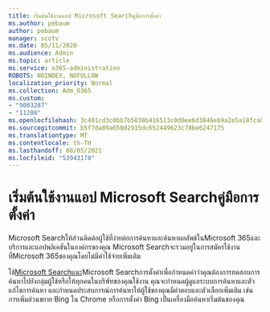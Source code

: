 ```yaml
---
title: เริ่มต้นใช้งานแอป Microsoft Searchคู่มือการตั้งค่า
ms.author: pebaum
author: pebaum
manager: scotv
ms.date: 05/11/2020
ms.audience: Admin
ms.topic: article
ms.service: o365-administration
ROBOTS: NOINDEX, NOFOLLOW
localization_priority: Normal
ms.collection: Adm_O365
ms.custom:
- "9003287"
- "11208"
ms.openlocfilehash: 3c401cd3c0bb7b5838b416513c0d0ee6d3846eb9a2e5a18fca8f8b782fda6098
ms.sourcegitcommit: b5f7da89a650d2915dc652449623c78be6247175
ms.translationtype: MT
ms.contentlocale: th-TH
ms.lasthandoff: 08/05/2021
ms.locfileid: "53943178"
---
```

# <a name="get-started-with-microsoft-search-using-the-set-up-guide"></a>เริ่มต้นใช้งานแอป Microsoft Searchคู่มือการตั้งค่า

Microsoft Searchให้ส่วนติดต่อผู้ใช้ที่ง่ายต่อการค้นหาและค้นหาผลลัพธ์ในMicrosoft 365และบริการและแอปพลิเคชันในองค์กรของคุณ Microsoft Searchจะรวมอยู่ในการสมัครใช้งานที่Microsoft 365ของคุณโดยไม่มีค่าใช้จ่ายเพิ่มเติม 

ใช้[Microsoft Searchแนะ](https://go.microsoft.com/fwlink/?linkid=2156919)Microsoft Searchการตั้งค่าเพื่อกําหนดค่าว่าคุณต้องการทดสอบการค้นหาไปยังกลุ่มผู้ใช้หรือให้ทุกคนในบริษัทของคุณใช้งาน คุณจะกําหนดผู้ดูแลระบบการค้นหาและตัวแก้ไขการค้นหา และกําหนดประสบการณ์การค้นหาให้ผู้ใช้ของคุณมีคําตอบและตัวเลือกเพิ่มเติม เช่น การเพิ่มส่วนขยาย Bing ใน Chrome หรือการตั้งค่า Bing เป็นเครื่องมือค้นหาเริ่มต้นของคุณ